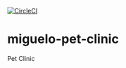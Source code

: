 [![CircleCI](https://dl.circleci.com/status-badge/img/gh/elmiguel0/miguelo-pet-clinic/tree/master.svg?style=svg)](https://dl.circleci.com/status-badge/redirect/gh/elmiguel0/miguelo-pet-clinic/tree/master)
# miguelo-pet-clinic

Pet Clinic

